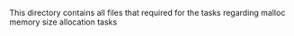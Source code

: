 This directory contains all files that required for the tasks regarding malloc memory size allocation tasks
